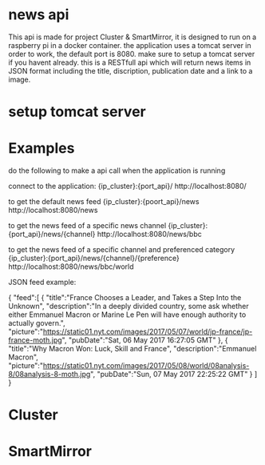 # news api
This api is made for project Cluster & SmartMirror, it is designed to run on a raspberry pi in a docker container. the application uses a tomcat server in order to work, the default port is 8080. make sure to setup a tomcat server if you havent already.
this is a RESTfull api which will return news items in JSON format including the title, discription, publication date and a link to a image. 

# setup tomcat server

# Examples

do the following to make a api call when the application is running

connect to the application:
{ip_cluster}:{port_api}/
http://localhost:8080/

to get the default news feed 
{ip_cluster}:{poort_api}/news 
http://localhost:8080/news

to get the news feed of a specific news channel
{ip_cluster}:{port_api}/news/{channel} 
http://localhost:8080/news/bbc

to get the news feed of a specific channel and preferenced category
{ip_cluster}:{port_api}/news/{channel}/{preference} 
http://localhost:8080/news/bbc/world

JSON feed example:

{
    "feed":[
       {
          "title":"France Chooses a Leader, and Takes a Step Into the Unknown",
          "description":"In a deeply divided country, some ask whether either Emmanuel Macron or Marine Le Pen will have enough authority to actually govern.",
          "picture":"https://static01.nyt.com/images/2017/05/07/world/jp-france/jp-france-moth.jpg",
          "pubDate":"Sat, 06 May 2017 16:27:05 GMT"
       },
       {
          "title":"Why Macron Won: Luck, Skill and France",
          "description":"Emmanuel Macron",
          "picture":"https://static01.nyt.com/images/2017/05/08/world/08analysis-8/08analysis-8-moth.jpg",
          "pubDate":"Sun, 07 May 2017 22:25:22 GMT"
       }
   ]
}



# Cluster

# SmartMirror
